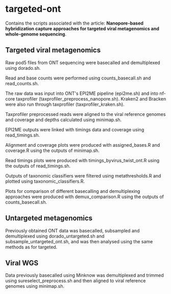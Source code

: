 # targeted-ont

Contains the scripts associated with the article: <b>Nanopore-based hybridization capture approaches for targeted viral metagenomics and whole-genome sequencing</b>.

## Targeted viral metagenomics
Raw pod5 files from ONT sequencing were basecalled and demultiplexed using dorado.sh.

Read and base counts were performed using counts_basecall.sh and read_counts.sh.

The raw data was input into ONT's EPI2ME pipeline (epi2me.sh) and into nf-core taxprofiler (taxprofiler_preprocess_nanopore.sh). Kraken2 and Bracken were also run through taxprofiler (taxprofiler_kraken.sh).

Taxprofiler preprocessed reads were aligned to the viral reference genomes and coverage and depths calculated using minimap.sh.

EPI2ME outputs were linked with timings data and coverage using read_timings.sh.

Alignment and coverage plots were produced with assigned_bases.R and coverage.R using the outputs of minimap.sh.

Read timings plots were produced with timings_byvirus_twist_ont.R using the outputs of read_timings.sh.

Outputs of taxonomic classifiers were filtered using metathresholds.R and plotted using taxonomic_classifiers.R.

Plots for comparison of different basecalling and demultiplexing approaches were produced with demux_comparison.R using the outputs of counts_basecall.sh.

## Untargeted metagenomics

Previously obtained ONT data was basecalled, subsampled and demultiplexed using dorado_untargeted.sh and subsample_untargeted_ont.sh, and was then analysed using the same methods as for targeted.

## Viral WGS
Data previously basecalled using Minknow was demultiplexed and trimmed using sureselect_preprocess.sh and then aligned to viral reference genomes using minimap.sh.







